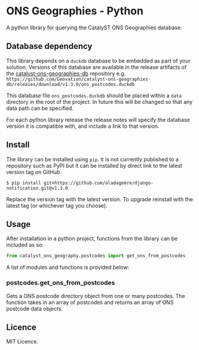 # ONS Geographies - Python

A python library for querying the CatalyST ONS Geographies database.

## Database dependency

This library depends on a `duckdb` database to be embedded as part of your solution. Versions of this database are available in the release artifacts of the [catalyst-ons-geographies-db](https://github.com/Geovation/catalyst-ons-geographies-db) repository e.g. `https://github.com/Geovation/catalyst-ons-geographies-db/releases/download/v1.3.0/ons_postcodes.duckdb`

This database file `ons_postcodes.duckdb` should be placed within a `data` directory in the root of the project. In future this will be changed so that any data path can be specified.

For each python library release the release notes will specify the database version it is compatible with, and include a link to that version.

## Install

The library can be installed using `pip`. It is not currently published to a repository such as PyPI but it can be installed by direct link to the latest version tag on GitHub.

```console
$ pip install git+https://github.com/aladagemre/django-notification.git@v1.3.0 
```

Replace the version tag with the latest version. To upgrade reinstall with the latest tag (or whichever tag you choose).

## Usage 

After installation in a python project, functions from the library can be included as so:

```python
from catalyst_ons_geography.postcodes import get_ons_from_postcodes
```

A list of modules and functions is provided below:


### postcodes.get_ons_from_postcodes

Gets a ONS postcode directory object from one or many postcodes. The function takes in an array of postcodes and returns an array of ONS postcode data objects.


## Licence

MIT Licence.